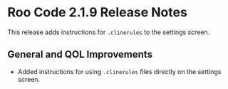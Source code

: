 # Roo Code 2.1.9 Release Notes

This release adds instructions for `.clinerules` to the settings screen.

## General and QOL Improvements

*   Added instructions for using `.clinerules` files directly on the settings screen.